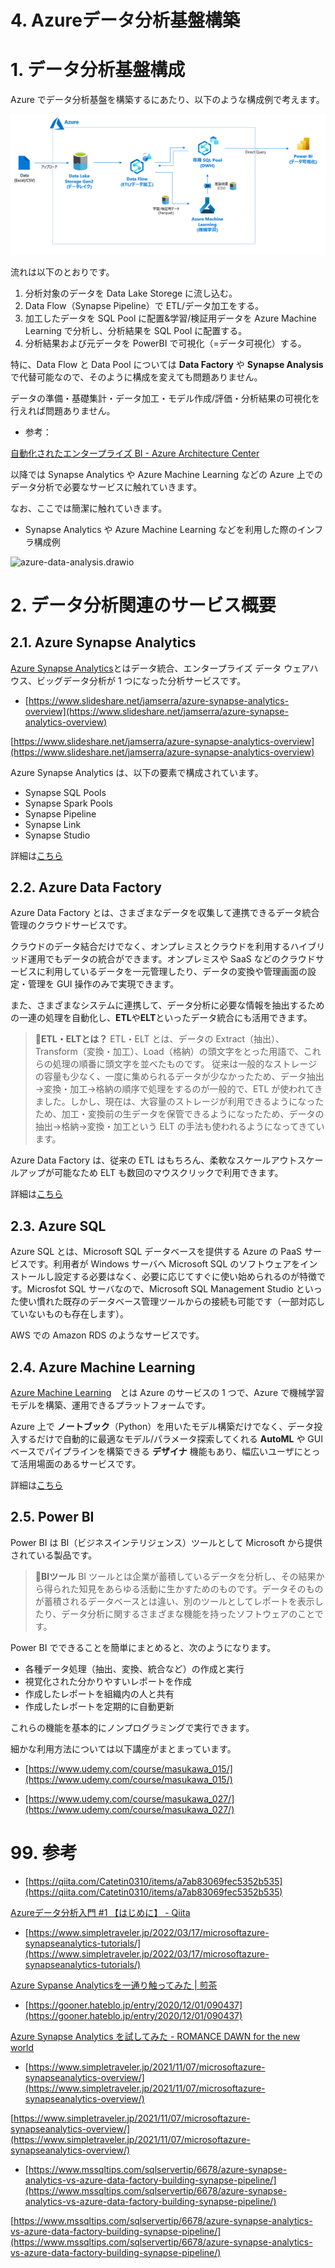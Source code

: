 # 4. Azureデータ分析基盤構築

# 1. データ分析基盤構成

Azure でデータ分析基盤を構築するにあたり、以下のような構成例で考えます。

![Untitled](img/4_AzureDataAnalyticsInfra/Untitled.png)

流れは以下のとおりです。

1. 分析対象のデータを Data Lake Storege に流し込む。
2. Data Flow（Synapse Pipeline）で ETL/データ加工をする。
3. 加工したデータを SQL Pool に配置&学習/検証用データを Azure Machine Learning で分析し、分析結果を SQL Pool に配置する。
4. 分析結果および元データを PowerBI で可視化（=データ可視化）する。

特に、Data Flow と Data Pool については **Data Factory** や **Synapse Analysis** で代替可能なので、そのように構成を変えても問題ありません。

データの準備・基礎集計・データ加工・モデル作成/評価・分析結果の可視化を行えれば問題ありません。

- 参考：

[自動化されたエンタープライズ BI - Azure Architecture Center](https://docs.microsoft.com/ja-jp/azure/architecture/reference-architectures/data/enterprise-bi-adf)

以降では Synapse Analytics や Azure Machine Learning などの Azure 上でのデータ分析で必要なサービスに触れていきます。

なお、ここでは簡潔に触れていきます。

- Synapse Analytics や Azure Machine Learning などを利用した際のインフラ構成例

![azure-data-analysis.drawio](img/4_AzureDataAnalyticsInfra/azure-data-analysis.drawio)

# 2. データ分析関連のサービス概要

## 2.1. Azure Synapse Analytics

[Azure Synapse Analytics](https://azure.microsoft.com/ja-jp/services/synapse-analytics/#overview)とはデータ統合、エンタープライズ データ ウェアハウス、ビッグデータ分析が 1 つになった分析サービスです。

- [https://www.slideshare.net/jamserra/azure-synapse-analytics-overview](https://www.slideshare.net/jamserra/azure-synapse-analytics-overview)

[https://www.slideshare.net/jamserra/azure-synapse-analytics-overview](https://www.slideshare.net/jamserra/azure-synapse-analytics-overview)

Azure Synapse Analytics は、以下の要素で構成されています。

- Synapse SQL Pools
- Synapse Spark Pools
- Synapse Pipeline
- Synapse Link
- Synapse Studio

詳細は[こちら](https://www.notion.so/5-Azure-Synapse-Analytics-d60fa65c30e147129df0c8faa5cb6b17)

## 2.2. Azure Data Factory

Azure Data Factory とは、さまざまなデータを収集して連携できるデータ統合管理のクラウドサービスです。

クラウドのデータ結合だけでなく、オンプレミスとクラウドを利用するハイブリッド運用でもデータの統合ができます。オンプレミスや SaaS などのクラウドサービスに利用しているデータを一元管理したり、データの変換や管理画面の設定・管理を GUI 操作のみで実現できます。

また、さまざまなシステムに連携して、データ分析に必要な情報を抽出するための一連の処理を自動化し、**ETL**や**ELT**といったデータ統合にも活用できます。

> **📝ETL・ELTとは？**
ETL・ELT とは、データの Extract（抽出）、Transform（変換・加工）、Load（格納）の頭文字をとった用語で、これらの処理の順番に頭文字を並べたものです。
従来は一般的なストレージの容量も少なく、一度に集められるデータが少なかったため、データ抽出→変換・加工→格納の順序で処理をするのが一般的で、ETL が使われてきました。しかし、現在は、大容量のストレージが利用できるようになったため、加工・変換前の生データを保管できるようになったため、データの抽出→格納→変換・加工という ELT の手法も使われるようになってきています。
> 

Azure Data Factory は、従来の ETL はもちろん、柔軟なスケールアウトスケールアップが可能なため ELT も数回のマウスクリックで利用できます。

詳細は[こちら](https://www.notion.so/6-Azure-Data-Factory-73e7239281d9487fa7f53a4fbefdc44e)

## 2.3. Azure SQL

Azure SQL とは、Microsoft SQL データベースを提供する Azure の PaaS サービスです。利用者が Windows サーバへ Microsoft SQL のソフトウェアをインストールし設定する必要はなく、必要に応じてすぐに使い始められるのが特徴です。Microsfot SQL サーバなので、Microsoft SQL Management Studio といった使い慣れた既存のデータベース管理ツールからの接続も可能です（一部対応していないものも存在します）。

AWS での Amazon RDS のようなサービスです。

## 2.4. Azure Machine Learning

[Azure Machine Learning](https://azure.microsoft.com/ja-jp/services/machine-learning/)　とは Azure のサービスの 1 つで、Azure で機械学習モデルを構築、運用できるプラットフォームです。

Azure 上で **ノートブック**（Python）を用いたモデル構築だけでなく、データ投入するだけで自動的に最適なモデル/パラメータ探索してくれる **AutoML** や GUI ベースでパイプラインを構築できる **デザイナ** 機能もあり、幅広いユーザにとって活用場面のあるサービスです。

詳細は[こちら](https://www.notion.so/7-Azure-Machine-Learning-6414a23c3e3746a2aa9d0a0df2a25288)

## 2.5. Power BI

Power BI は BI（ビジネスインテリジェンス）ツールとして Microsoft から提供されている製品です。

> 📝**BIツール**
BI ツールとは企業が蓄積しているデータを分析し、その結果から得られた知見をあらゆる活動に生かすためのものです。データそのものが蓄積されるデータベースとは違い、別のツールとしてレポートを表示したり、データ分析に関するさまざまな機能を持ったソフトウェアのことです。
> 

Power BI でできることを簡単にまとめると、次のようになります。

- 各種データ処理（抽出、変換、統合など）の作成と実行
- 視覚化された分かりやすいレポートを作成
- 作成したレポートを組織内の人と共有
- 作成したレポートを定期的に自動更新

これらの機能を基本的にノンプログラミングで実行できます。

細かな利用方法については以下講座がまとまっています。

- [https://www.udemy.com/course/masukawa_015/](https://www.udemy.com/course/masukawa_015/)

[](https://www.udemy.com/course/masukawa_015/)

- [https://www.udemy.com/course/masukawa_027/](https://www.udemy.com/course/masukawa_027/)

[](https://www.udemy.com/course/masukawa_027/)

# 99. 参考

- [https://qiita.com/Catetin0310/items/a7ab83069fec5352b535](https://qiita.com/Catetin0310/items/a7ab83069fec5352b535)

[Azureデータ分析入門 #1 【はじめに】 - Qiita](https://qiita.com/Catetin0310/items/a7ab83069fec5352b535)

- [https://www.simpletraveler.jp/2022/03/17/microsoftazure-synapseanalytics-tutorials/](https://www.simpletraveler.jp/2022/03/17/microsoftazure-synapseanalytics-tutorials/)

[Azure Sypanse Analyticsを一通り触ってみた | 煎茶](https://www.simpletraveler.jp/2022/03/17/microsoftazure-synapseanalytics-tutorials/)

- [https://gooner.hateblo.jp/entry/2020/12/01/090437](https://gooner.hateblo.jp/entry/2020/12/01/090437)

[Azure Synapse Analytics を試してみた - ROMANCE DAWN for the new world](https://gooner.hateblo.jp/entry/2020/12/01/090437)

- [https://www.simpletraveler.jp/2021/11/07/microsoftazure-synapseanalytics-overview/](https://www.simpletraveler.jp/2021/11/07/microsoftazure-synapseanalytics-overview/)

[https://www.simpletraveler.jp/2021/11/07/microsoftazure-synapseanalytics-overview/](https://www.simpletraveler.jp/2021/11/07/microsoftazure-synapseanalytics-overview/)

- [https://www.mssqltips.com/sqlservertip/6678/azure-synapse-analytics-vs-azure-data-factory-building-synapse-pipeline/](https://www.mssqltips.com/sqlservertip/6678/azure-synapse-analytics-vs-azure-data-factory-building-synapse-pipeline/)

[https://www.mssqltips.com/sqlservertip/6678/azure-synapse-analytics-vs-azure-data-factory-building-synapse-pipeline/](https://www.mssqltips.com/sqlservertip/6678/azure-synapse-analytics-vs-azure-data-factory-building-synapse-pipeline/)